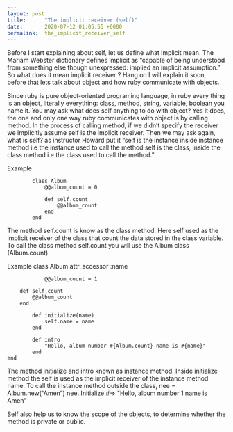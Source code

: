 ```yaml
---
layout: post
title:      "The implicit receiver (self)"
date:       2020-07-12 01:05:55 +0000
permalink:  the_implicit_receiver_self
---
```



Before I start explaining about self, let us define what implicit mean. The Mariam Webster dictionary defines implicit as “capable of being understood from something else though unexpressed: implied an implicit assumption.” So what does it mean implicit receiver ? Hang on I will explain it soon, before that lets talk about object and how ruby communicate with objects. 

Since ruby is pure object-oriented programing language, in ruby every thing is an object, literally everything: class, method, string, variable, boolean you name it. You may ask what does self anything to do with object? Yes it does, the one and only one way ruby communicates with object is by calling method. In the process of calling method, if we didn’t specify the receiver we implicitly assume self is the implicit receiver. Then we may ask again, what is self? as instructor Howard put it  “self is the instance inside instance method i.e the instance used to call the method   self is the class, inside the class method i.e the class used to call the method.” 

Example

			class Album
 				@@album_count = 0  
 
 				def self.count               
   					@@album_count   
				end					  	
			end

The method self.count is know as the class method. Here self used as the implicit receiver of the class that count the data stored in the class variable. To call the class method self.count you will use the Album class (Album.count)

Example
	class Album
			attr_accessor :name

    			@@album_count = 1

		def self.count               
   			@@album_count   
		end	

    		def initialize(name)
        		self.name = name
    		end

    		def intro
        		"Hello, album number #{Album.count} name is #{name}"
    		end
	end
The method initialize and intro known as instance method. Inside initialize method the self is used as the implicit receiver of the instance method name.
To call the instance method outside the class, 
nee = Album.new(“Amen”)
nee. Initialize	#=> "Hello, album number  1 name is Amen"

Self also help us to know the scope of the objects, to determine whether the method is private or public. 
